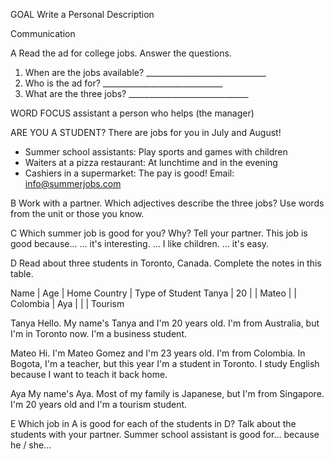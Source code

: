 GOAL Write a Personal Description

Communication

A Read the ad for college jobs. Answer the questions.
1. When are the jobs available? ______________________________
2. Who is the ad for? ______________________________
3. What are the three jobs? ______________________________

WORD FOCUS
assistant a person
who helps (the
manager)

ARE YOU A STUDENT?
There are jobs for you in July and August!
- Summer school assistants: Play sports and games with children
- Waiters at a pizza restaurant: At lunchtime and in the evening
- Cashiers in a supermarket: The pay is good!
Email: info@summerjobs.com

B Work with a partner. Which adjectives describe the three jobs? Use words from the unit or those you know.

C Which summer job is good for you? Why? Tell your partner.
This job is good because... ... it's interesting. ... I like children. ... it's easy.

D Read about three students in Toronto, Canada. Complete the notes in this table.

Name | Age | Home Country | Type of Student
Tanya | 20 | | 
Mateo | | Colombia | 
Aya | | | Tourism

Tanya Hello. My name's Tanya and I'm 20 years old. I'm from Australia, but I'm in Toronto now. I'm a business student.

Mateo Hi. I'm Mateo Gomez and I'm 23 years old. I'm from Colombia. In Bogota, I'm a teacher, but this year I'm a student in Toronto. I study English because I want to teach it back home.

Aya My name's Aya. Most of my family is Japanese, but I'm from Singapore. I'm 20 years old and I'm a tourism student.

E Which job in A is good for each of the students in D? Talk about the students with your partner.
Summer school assistant is good for... because he / she...